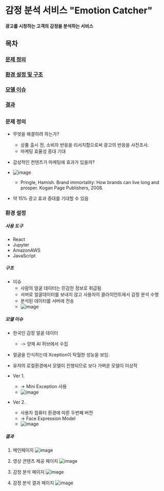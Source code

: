 # 감정 분석 서비스 "Emotion Catcher"

#### 광고를 시청하는 고객의 감정을 분석하는 서비스

##

## 목차
### [문제 정의](#문제-정의)
### [환경 설정 및 구조](#환경-설정-및-구조)
### [모델 이슈](#모델-이슈)
### [결과](#모델-이슈)
####
####
####
####
####
####
####
####
####
####
####
####
####
####
####
##

### 문제 정의 
- 무엇을 해결하려 하는가?
   - 상품 출시 전, 소비자 반응을 리서치함으로써 광고의 반응을 사전조사.
   - 마케팅 효율성 증대 기대
 
- 감성적인 컨텐츠가 마케팅에 효과가 있을까?
- ![image](https://user-images.githubusercontent.com/19571027/160348486-3a29dd8c-e68a-4dec-8875-d7810ea6ce8a.png)
    - Pringle, Hamish. Brand immortality: How brands can live long and prosper. Kogan Page Publishers, 2008.
- 약 15% 광고 효과 증대를 기대할 수 있음

### 환경 설정

##### 사용 도구
- React
- Jupyter
- AmazonAWS
- JavaScript

##### 구조
- 이슈
    - 사람의 얼굴 데이터는 민감한 정보로 취급됨
    - 서버로 얼굴데이터를 보내지 않고 사용자의 클라이언트에서 감정 분석 수행
    - 분석된 데이터를 서버에 전송
    - ![image](https://user-images.githubusercontent.com/19571027/160350661-54d4d00e-18bb-48f4-a5bc-73f4212452d0.png)

##### 모델 이슈
- 한국인 감정 얼굴 데이터
   - -> 양재 AI 허브에서 수집
- 얼굴을 인식하는데 Xception이 탁월한 성능을 보임.
- 유저의 로컬환경에서 모델이 진행되므로 보다 가벼운 모델이 이상적
- Ver 1.
   - -> Mini Exception 사용
   - ![image](https://user-images.githubusercontent.com/19571027/160360813-d05acb99-5a78-43e4-896f-8c61c39fffc5.png)

- Ver 2.
   - 사용자 컴퓨터 환경에 따른 두번째 버전
   - -> Face Expression Model
   - ![image](https://user-images.githubusercontent.com/19571027/160361674-1dc9c284-fe02-40cd-98b7-55eb6f80d77f.png)

##### 결과

1. 메인페이지
 ![image](https://user-images.githubusercontent.com/19571027/160361948-611c1ace-6847-4957-a90a-c16a2374a764.png)

2. 영상 콘텐츠 제공 페이지 
![image](https://user-images.githubusercontent.com/19571027/160362030-becb3f66-6562-45e0-b9de-9cc8a7d283f3.png)

3. 감정 분석 페이지
![image](https://user-images.githubusercontent.com/19571027/160362087-4fede351-1dbe-41cb-b3dd-ceaae2353614.png)

4. 감정 분석 결과 페이지
![image](https://user-images.githubusercontent.com/19571027/160362481-ae781ff5-ae58-4df3-93d9-85b3ac1626d6.png)





